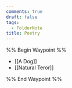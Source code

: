 ```yaml
---
comments: true
draft: false
tags:
  - FolderNote
title: Poetry
---
```

%% Begin Waypoint %%
- [[A Dog]]
- [[Natural Teror]]

%% End Waypoint %%
